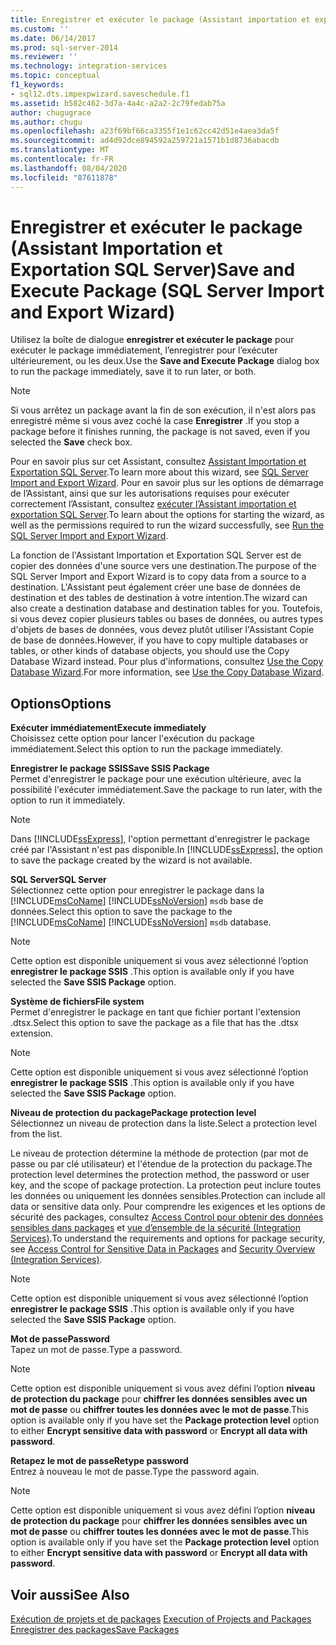 ```yaml
---
title: Enregistrer et exécuter le package (Assistant importation et exportation SQL Server) | Microsoft Docs
ms.custom: ''
ms.date: 06/14/2017
ms.prod: sql-server-2014
ms.reviewer: ''
ms.technology: integration-services
ms.topic: conceptual
f1_keywords:
- sql12.dts.impexpwizard.saveschedule.f1
ms.assetid: b582c462-3d7a-4a4c-a2a2-2c79fedab75a
author: chugugrace
ms.author: chugu
ms.openlocfilehash: a23f69bf66ca3355f1e1c62cc42d51e4aea3da5f
ms.sourcegitcommit: ad4d92dce894592a259721a1571b1d8736abacdb
ms.translationtype: MT
ms.contentlocale: fr-FR
ms.lasthandoff: 08/04/2020
ms.locfileid: "87611878"
---
```

# <a name="save-and-execute-package-sql-server-import-and-export-wizard"></a><span data-ttu-id="09ae8-102">Enregistrer et exécuter le package (Assistant Importation et Exportation SQL Server)</span><span class="sxs-lookup"><span data-stu-id="09ae8-102">Save and Execute Package (SQL Server Import and Export Wizard)</span></span>
  <span data-ttu-id="09ae8-103">Utilisez la boîte de dialogue **enregistrer et exécuter le package** pour exécuter le package immédiatement, l’enregistrer pour l’exécuter ultérieurement, ou les deux.</span><span class="sxs-lookup"><span data-stu-id="09ae8-103">Use the **Save and Execute Package** dialog box to run the package immediately, save it to run later, or both.</span></span>  
  
> [!NOTE]  
>  <span data-ttu-id="09ae8-104"> Si vous arrêtez un package avant la fin de son exécution, il n'est alors pas enregistré même si vous avez coché la case **Enregistrer** .</span><span class="sxs-lookup"><span data-stu-id="09ae8-104">If you stop a package before it finishes running, the package is not saved, even if you selected the **Save** check box.</span></span>  
  
 <span data-ttu-id="09ae8-105">Pour en savoir plus sur cet Assistant, consultez [Assistant Importation et Exportation SQL Server](import-and-export-data-with-the-sql-server-import-and-export-wizard.md).</span><span class="sxs-lookup"><span data-stu-id="09ae8-105">To learn more about this wizard, see [SQL Server Import and Export Wizard](import-and-export-data-with-the-sql-server-import-and-export-wizard.md).</span></span> <span data-ttu-id="09ae8-106">Pour en savoir plus sur les options de démarrage de l’Assistant, ainsi que sur les autorisations requises pour exécuter correctement l’Assistant, consultez [exécuter l’Assistant importation et exportation SQL Server](start-the-sql-server-import-and-export-wizard.md).</span><span class="sxs-lookup"><span data-stu-id="09ae8-106">To learn about the options for starting the wizard, as well as the permissions required to run the wizard successfully, see [Run the SQL Server Import and Export Wizard](start-the-sql-server-import-and-export-wizard.md).</span></span>  
  
 <span data-ttu-id="09ae8-107">La fonction de l'Assistant Importation et Exportation SQL Server est de copier des données d'une source vers une destination.</span><span class="sxs-lookup"><span data-stu-id="09ae8-107">The purpose of the SQL Server Import and Export Wizard is to copy data from a source to a destination.</span></span> <span data-ttu-id="09ae8-108">L'Assistant peut également créer une base de données de destination et des tables de destination à votre intention.</span><span class="sxs-lookup"><span data-stu-id="09ae8-108">The wizard can also create a destination database and destination tables for you.</span></span> <span data-ttu-id="09ae8-109">Toutefois, si vous devez copier plusieurs tables ou bases de données, ou autres types d'objets de bases de données, vous devez plutôt utiliser l'Assistant Copie de base de données.</span><span class="sxs-lookup"><span data-stu-id="09ae8-109">However, if you have to copy multiple databases or tables, or other kinds of database objects, you should use the Copy Database Wizard instead.</span></span> <span data-ttu-id="09ae8-110">Pour plus d'informations, consultez [Use the Copy Database Wizard](../../relational-databases/databases/use-the-copy-database-wizard.md).</span><span class="sxs-lookup"><span data-stu-id="09ae8-110">For more information, see [Use the Copy Database Wizard](../../relational-databases/databases/use-the-copy-database-wizard.md).</span></span>  
  
## <a name="options"></a><span data-ttu-id="09ae8-111">Options</span><span class="sxs-lookup"><span data-stu-id="09ae8-111">Options</span></span>  
 <span data-ttu-id="09ae8-112">**Exécuter immédiatement**</span><span class="sxs-lookup"><span data-stu-id="09ae8-112">**Execute immediately**</span></span>  
 <span data-ttu-id="09ae8-113">Choisissez cette option pour lancer l'exécution du package immédiatement.</span><span class="sxs-lookup"><span data-stu-id="09ae8-113">Select this option to run the package immediately.</span></span>  
  
 <span data-ttu-id="09ae8-114">**Enregistrer le package SSIS**</span><span class="sxs-lookup"><span data-stu-id="09ae8-114">**Save SSIS Package**</span></span>  
 <span data-ttu-id="09ae8-115">Permet d'enregistrer le package pour une exécution ultérieure, avec la possibilité l'exécuter immédiatement.</span><span class="sxs-lookup"><span data-stu-id="09ae8-115">Save the package to run later, with the option to run it immediately.</span></span>  
  
> [!NOTE]  
>  <span data-ttu-id="09ae8-116">Dans [!INCLUDE[ssExpress](../../includes/ssexpress-md.md)], l'option permettant d'enregistrer le package créé par l'Assistant n'est pas disponible.</span><span class="sxs-lookup"><span data-stu-id="09ae8-116">In [!INCLUDE[ssExpress](../../includes/ssexpress-md.md)], the option to save the package created by the wizard is not available.</span></span>  
  
 <span data-ttu-id="09ae8-117">**SQL Server**</span><span class="sxs-lookup"><span data-stu-id="09ae8-117">**SQL Server**</span></span>  
 <span data-ttu-id="09ae8-118">Sélectionnez cette option pour enregistrer le package dans la [!INCLUDE[msCoName](../../includes/msconame-md.md)] [!INCLUDE[ssNoVersion](../../includes/ssnoversion-md.md)] `msdb` base de données.</span><span class="sxs-lookup"><span data-stu-id="09ae8-118">Select this option to save the package to the [!INCLUDE[msCoName](../../includes/msconame-md.md)] [!INCLUDE[ssNoVersion](../../includes/ssnoversion-md.md)] `msdb` database.</span></span>  
  
> [!NOTE]  
>  <span data-ttu-id="09ae8-119">Cette option est disponible uniquement si vous avez sélectionné l’option **enregistrer le package SSIS** .</span><span class="sxs-lookup"><span data-stu-id="09ae8-119">This option is available only if you have selected the **Save SSIS Package** option.</span></span>  
  
 <span data-ttu-id="09ae8-120">**Système de fichiers**</span><span class="sxs-lookup"><span data-stu-id="09ae8-120">**File system**</span></span>  
 <span data-ttu-id="09ae8-121">Permet d'enregistrer le package en tant que fichier portant l'extension .dtsx.</span><span class="sxs-lookup"><span data-stu-id="09ae8-121">Select this option to save the package as a file that has the .dtsx extension.</span></span>  
  
> [!NOTE]  
>  <span data-ttu-id="09ae8-122">Cette option est disponible uniquement si vous avez sélectionné l’option **enregistrer le package SSIS** .</span><span class="sxs-lookup"><span data-stu-id="09ae8-122">This option is available only if you have selected the **Save SSIS Package** option.</span></span>  
  
 <span data-ttu-id="09ae8-123">**Niveau de protection du package**</span><span class="sxs-lookup"><span data-stu-id="09ae8-123">**Package protection level**</span></span>  
 <span data-ttu-id="09ae8-124">Sélectionnez un niveau de protection dans la liste.</span><span class="sxs-lookup"><span data-stu-id="09ae8-124">Select a protection level from the list.</span></span>  
  
 <span data-ttu-id="09ae8-125">Le niveau de protection détermine la méthode de protection (par mot de passe ou par clé utilisateur) et l'étendue de la protection du package.</span><span class="sxs-lookup"><span data-stu-id="09ae8-125">The protection level determines the protection method, the password or user key, and the scope of package protection.</span></span> <span data-ttu-id="09ae8-126">La protection peut inclure toutes les données ou uniquement les données sensibles.</span><span class="sxs-lookup"><span data-stu-id="09ae8-126">Protection can include all data or sensitive data only.</span></span> <span data-ttu-id="09ae8-127">Pour comprendre les exigences et les options de sécurité des packages, consultez [Access Control pour obtenir des données sensibles dans packages](../security/access-control-for-sensitive-data-in-packages.md) et [vue d’ensemble de la sécurité &#40;Integration Services&#41;](../security/security-overview-integration-services.md).</span><span class="sxs-lookup"><span data-stu-id="09ae8-127">To understand the requirements and options for package security, see [Access Control for Sensitive Data in Packages](../security/access-control-for-sensitive-data-in-packages.md) and [Security Overview &#40;Integration Services&#41;](../security/security-overview-integration-services.md).</span></span>  
  
> [!NOTE]  
>  <span data-ttu-id="09ae8-128">Cette option est disponible uniquement si vous avez sélectionné l’option **enregistrer le package SSIS** .</span><span class="sxs-lookup"><span data-stu-id="09ae8-128">This option is available only if you have selected the **Save SSIS Package** option.</span></span>  
  
 <span data-ttu-id="09ae8-129">**Mot de passe**</span><span class="sxs-lookup"><span data-stu-id="09ae8-129">**Password**</span></span>  
 <span data-ttu-id="09ae8-130">Tapez un mot de passe.</span><span class="sxs-lookup"><span data-stu-id="09ae8-130">Type a password.</span></span>  
  
> [!NOTE]  
>  <span data-ttu-id="09ae8-131">Cette option est disponible uniquement si vous avez défini l’option **niveau de protection du package** pour **chiffrer les données sensibles avec un mot de passe** ou **chiffrer toutes les données avec le mot de passe**.</span><span class="sxs-lookup"><span data-stu-id="09ae8-131">This option is available only if you have set the **Package protection level** option to either **Encrypt sensitive data with password** or **Encrypt all data with password**.</span></span>  
  
 <span data-ttu-id="09ae8-132">**Retapez le mot de passe**</span><span class="sxs-lookup"><span data-stu-id="09ae8-132">**Retype password**</span></span>  
 <span data-ttu-id="09ae8-133">Entrez à nouveau le mot de passe.</span><span class="sxs-lookup"><span data-stu-id="09ae8-133">Type the password again.</span></span>  
  
> [!NOTE]  
>  <span data-ttu-id="09ae8-134">Cette option est disponible uniquement si vous avez défini l’option **niveau de protection du package** pour **chiffrer les données sensibles avec un mot de passe** ou **chiffrer toutes les données avec le mot de passe**.</span><span class="sxs-lookup"><span data-stu-id="09ae8-134">This option is available only if you have set the **Package protection level** option to either **Encrypt sensitive data with password** or **Encrypt all data with password**.</span></span>  
  
## <a name="see-also"></a><span data-ttu-id="09ae8-135">Voir aussi</span><span class="sxs-lookup"><span data-stu-id="09ae8-135">See Also</span></span>  
 <span data-ttu-id="09ae8-136">[Exécution de projets et de packages](../packages/run-integration-services-ssis-packages.md) </span><span class="sxs-lookup"><span data-stu-id="09ae8-136">[Execution of Projects and Packages](../packages/run-integration-services-ssis-packages.md) </span></span>  
 [<span data-ttu-id="09ae8-137">Enregistrer des packages</span><span class="sxs-lookup"><span data-stu-id="09ae8-137">Save Packages</span></span>](../save-packages.md)  
  
  
